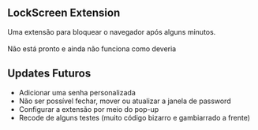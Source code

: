 ## LockScreen Extension
Uma extensão para bloquear o navegador após alguns minutos.<br><br>Não está pronto e ainda não funciona como deveria

## Updates Futuros
- Adicionar uma senha personalizada
- Não ser possível fechar, mover ou atualizar a janela de password
- Configurar a extensão por meio do pop-up
- Recode de alguns testes (muito código bizarro e gambiarrado a frente)